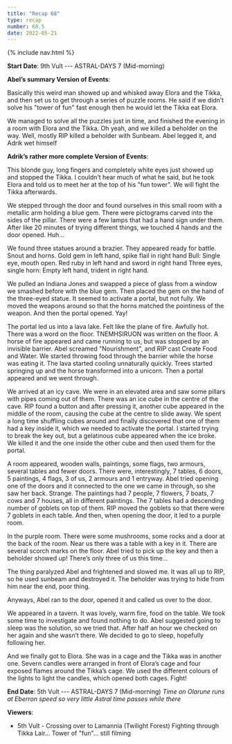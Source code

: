 ```yaml
---
title: "Recap 68"
type: recap
number: 68.5
date: 2022-05-21
---
```


{% include nav.html %}

**Start Date**: 9th Vult --- ASTRAL-DAYS 7 (Mid-morning)

**Abel’s summary Version of Events**:

Basically this weird man showed up and whisked away Elora and the Tikka, and then set us to get through a series of puzzle rooms. He said if we didn’t solve his "tower of fun" fast enough then he would let the Tikka eat Elora. 

We managed to solve all the puzzles just in time, and finished the evening in a room with Elora and the Tikka. Oh yeah, and we killed a beholder on the way. Well, mostly RIP killed a beholder with Sunbeam. Abel legged it, and Adrik wet himself

**Adrik’s rather more complete Version of Events**:

This blonde guy, long fingers and completely white eyes just showed up and stopped the Tikka. 
I couldn’t hear much of what he said, but he took Elora and told us to meet her at the top of his "fun tower". We will fight the Tikka afterwards.

We stepped through the door and found ourselves in this small room with a metallic arm holding a blue gem. There were pictograms carved into the sides of the pillar. There were a few lamps that had a hand sign under them. After like 20 minutes of trying different things, we touched 4 hands and the door opened. Huh…

We found three statues around a brazier. They appeared ready for battle. 
Snout and horns. Gold gem in left hand, spike flail in right hand
Bull: Single eye, mouth open. Red ruby in left hand and sword in right hand
Three eyes, single horn: Empty left hand, trident in right hand.

We pulled an Indiana Jones and swapped a piece of glass from a window we smashed before with the blue gem. Then placed the gem on the hand of the three-eyed statue. It seemed to activate a portal, but not fully. We moved the weapons around so that the horns matched the pointiness of the weapon. And then the portal opened. Yay!

The portal led us into a lava lake. Felt like the plane of fire. Awfully hot. There was a word on the floor. TNEMHSIRUON was written on the floor. A horse of fire appeared and came running to us, but was stopped by an invisible barrier. Abel screamed "Nourishment", and RIP cast Create Food and Water. We started throwing food through the barrier while the horse was eating it. The lava started cooling unnaturally quickly. Trees started springing up and the horse transformed into a unicorn. Then a portal appeared and we went through.

We arrived at an icy cave. We were in an elevated area and saw some pillars with pipes coming out of them. There was an ice cube in the centre of the cave. RIP found a button and after pressing it, another cube appeared in the middle of the room, causing the cube at the centre to slide away. We spent a long time shuffling cubes around and finally discovered that one of them had a key inside it, which we needed to activate the portal. I started trying to break the key out, but a gelatinous cube appeared when the ice broke. We killed it and the one inside the other cube and then used them for the portal.

A room appeared, wooden walls, paintings, some flags, two armours, several tables and fewer doors. There were, interestingly, 7 tables, 6 doors, 5 paintings, 4 flags, 3 of us, 2 armours and 1 entryway. Abel tried opening one of the doors and it connected to the one we came in through, so she saw her back. Strange. The paintings had 7 people, 7 flowers, 7 boats, 7 cows and 7 houses, all in different paintings. The 7 tables had a descending number of goblets on top of them. RIP moved the goblets so that there were 7 goblets in each table. And then, when opening the door, it led to a purple room.

In the purple room. There were some mushrooms, some rocks and a door at the back of the room. Near us there was a table with a key in it. There are several scorch marks on the floor. Abel tried to pick up the key and then a beholder showed up! There’s only three of us this time…

The thing paralyzed Abel and frightened and slowed me. It was all up to RIP, so he used sunbeam and destroyed it. The beholder was trying to hide from him near the end, poor thing.

Anyways, Abel ran to the door, opened it and called us over to the door.

We appeared in a tavern. It was lovely, warm fire, food on the table. We took some time to investigate and found nothing to do. Abel suggested going to sleep was the solution, so we tried that. After half an hour we checked on her again and she wasn’t there. We decided to go to sleep, hopefully following her.

And we finally got to Elora. She was in a cage and the Tikka was in another one. Severn candles were arranged in front of Elora’s cage and four exposed flames around the Tikka’s cage. We used the different colours of the lights to light the candles, which opened both cages. Fight!

**End Date**: 5th Vult --- ASTRAL-DAYS 7 (Mid-morning) *Time on Olarune runs at Eberron speed so very little Astral time passes while there*

**Viewers**: 
- 5th Vult - Crossing over to Lamannia (Twilight Forest) Fighting through Tikka Lair… Tower of "fun"… still filming
